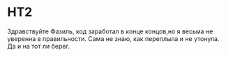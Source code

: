 # HT2
Здравствуйте Фазиль,
код заработал в конце концов,но я весьма не уверенна в правильности. Сама не знаю, как переплыла и не утонула. 
Да и на тот ли берег.

